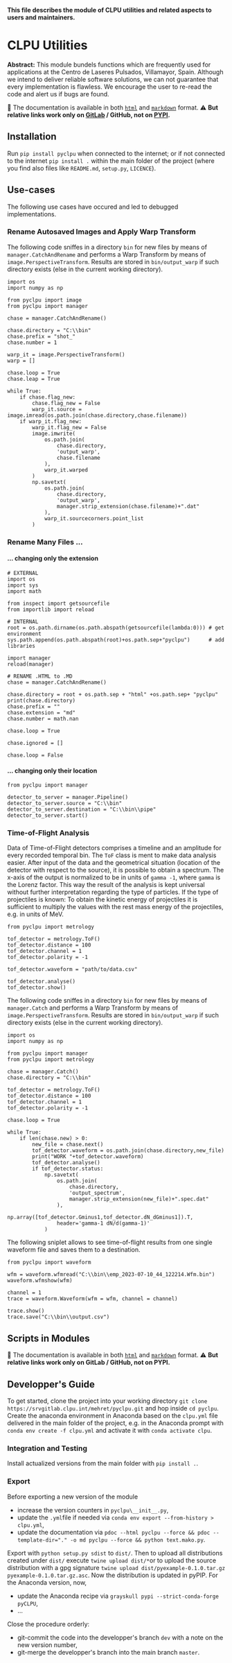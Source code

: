 **This file describes the module of CLPU utilities and related aspects to users and maintainers.**

# CLPU Utilities

**Abstract:** This module bundels functions which are frequently used for applications at the Centro de Laseres Pulsados, Villamayor, Spain. Although we intend to deliver reliable software solutions, we can not guarantee that every implementation is flawless. We encourage the user to re-read the code and alert us if bugs are found.

:paperclip: The documentation is available in both [`html`](./html/pyclpu/index.html) and [`markdown`](./md/pyclpu/index.md) format. :warning: **But relative links work only on [GitLab](https://git.clpu.es/mehret/pyclpu) / GitHub, not on [PYPI](https://pypi.org/project/pyclpu/).**

## Installation

Run `pip install pyclpu` when connected to the internet; or if not connected to the internet `pip install .` within the main folder of the project (where you find also files like `README.md`, `setup.py`, `LICENCE`).

## Use-cases

The following use cases have occured and led to debugged implementations.

### Rename Autosaved Images and Apply Warp Transform

The following code sniffes in a directory `bin` for new files by means of `manager.CatchAndRename` and performs a Warp Transform by means of `image.PerspectiveTransform`. Results are stored in `bin/output_warp` if such directory exists (else in the current working directory).

```
import os
import numpy as np

from pyclpu import image
from pyclpu import manager

chase = manager.CatchAndRename()

chase.directory = "C:\\bin"
chase.prefix = "shot_"
chase.number = 1

warp_it = image.PerspectiveTransform()
warp = []

chase.loop = True
chase.leap = True

while True:
    if chase.flag_new:
        chase.flag_new = False
        warp_it.source = image.imread(os.path.join(chase.directory,chase.filename))
    if warp_it.flag_new:
        warp_it.flag_new = False
        image.imwrite(
            os.path.join(
                chase.directory,
                'output_warp',
                chase.filename
            ),
            warp_it.warped
        )
        np.savetxt(
            os.path.join(
                chase.directory,
                'output_warp',
                manager.strip_extension(chase.filename)+".dat"
            ),
            warp_it.sourcecorners.point_list
        )
```

### Rename Many Files ...

#### ... changing only the extension

```
# EXTERNAL
import os
import sys
import math

from inspect import getsourcefile
from importlib import reload

# INTERNAL
root = os.path.dirname(os.path.abspath(getsourcefile(lambda:0))) # get environment
sys.path.append(os.path.abspath(root)+os.path.sep+"pyclpu")      # add libraries

import manager
reload(manager)

# RENAME .HTML to .MD
chase = manager.CatchAndRename()

chase.directory = root + os.path.sep + "html" +os.path.sep+ "pyclpu"
print(chase.directory)
chase.prefix = ""
chase.extension = "md"
chase.number = math.nan

chase.loop = True

chase.ignored = []

chase.loop = False
```

#### ... changing only their location

```
from pyclpu import manager
        
detector_to_server = manager.Pipeline()
detector_to_server.source = "C:\\bin"
detector_to_server.destination = "C:\\bin\\pipe"
detector_to_server.start()
```

### Time-of-Flight Analysis

Data of Time-of-Flight detectors comprises a timeline and an amplitude for every recorded temporal bin. The `ToF` class is ment to make data analysis easier. After input of the data and the geometrical situation (location of the detector with respect to the source), it is possible to obtain a spectrum. The x-axis of the output is normalized to be in units of `gamma -1`, where `gamma` is the Lorenz factor. This way the result of the analysis is kept universal without further interpretation regarding the type of particles. If the type of projectiles is known: To obtain the kinetic energy of projectiles it is sufficient to multiply the values with the rest mass energy of the projectiles, e.g. in units of MeV.

```
from pyclpu import metrology

tof_detector = metrology.ToF()
tof_detector.distance = 100
tof_detector.channel = 1
tof_detector.polarity = -1

tof_detector.waveform = "path/to/data.csv"

tof_detector.analyse()
tof_detector.show()
```

The following code sniffes in a directory `bin` for new files by means of `manager.Catch` and performs a Warp Transform by means of `image.PerspectiveTransform`. Results are stored in `bin/output_warp` if such directory exists (else in the current working directory).

```
import os
import numpy as np

from pyclpu import manager
from pyclpu import metrology

chase = manager.Catch()
chase.directory = "C:\\bin"

tof_detector = metrology.ToF()
tof_detector.distance = 100
tof_detector.channel = 1
tof_detector.polarity = -1

chase.loop = True

while True:
    if len(chase.new) > 0:
        new_file = chase.next()
        tof_detector.waveform = os.path.join(chase.directory,new_file)
        print("WORK "+tof_detector.waveform)
        tof_detector.analyse()
        if tof_detector.status:
            np.savetxt(
                os.path.join(
                    chase.directory,
                    'output_spectrum',
                    manager.strip_extension(new_file)+".spec.dat"
                ),
                np.array([tof_detector.Gminus1,tof_detector.dN_dGminus1]).T,
                header='gamma-1 dN/d(gamma-1)'
            )
```

The following sniplet allows to see time-of-flight results from one single waveform file and saves them to a destination.

```
from pyclpu import waveform

wfm = waveform.wfmread("C:\\bin\\emp_2023-07-10_44_122214.Wfm.bin")
waveform.wfmshow(wfm)

channel = 1
trace = waveform.Waveform(wfm = wfm, channel = channel)

trace.show()
trace.save("C:\\bin\\output.csv")
```

## Scripts in Modules

:paperclip: The documentation is available in both [`html`](./html/pyclpu/index.html) and [`markdown`](./md/pyclpu/index.md) format. :warning: **But relative links work only on GitLab / GitHub, not on PYPI.**

## Developper's Guide

To get started, clone the project into your working directory `git clone https://srvgitlab.clpu.int/mehret/pyclpu.git` and hop inside `cd pyclpu`. Create the anaconda environment in Anaconda based on the `clpu.yml` file delivered in the main folder of the project, e.g. in the Anaconda prompt with `conda env create -f clpu.yml` and activate it with `conda activate clpu`.

### Integration and Testing

Install actualized versions from the main folder with `pip install .`.

### Export

Before exporting a new version of the module

- increase the version counters in `pyclpu\__init__.py`,
- update the `.yml`file if needed via `conda env export --from-history > clpu.yml`,
- update the documentation via `pdoc --html pyclpu --force && pdoc --template-dir="." -o md pyclpu --force && python text.mako.py`.

Export with `python setup.py sdist` to `dist/`. Then to upload all distributions created under `dist/` execute `twine upload dist/*`or to upload the source distribution with a gpg signature `twine upload dist/pyexample-0.1.0.tar.gz pyexample-0.1.0.tar.gz.asc`. Now the distribution is updated in pyPIP. For the Anaconda version, now,

- update the Anaconda recipe via `grayskull pypi --strict-conda-forge pyCLPU`,
- ...

Close the procedure orderly:
- git-commit the code into the developper's branch `dev` with a note on the new version number,
- git-merge the developper's branch into the main branch `master`.

